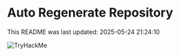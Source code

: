 # Auto Regenerate Repository

This README was last updated: 2025-05-24 21:24:10

 ![TryHackMe](https://tryhackme.com/badge/533634)